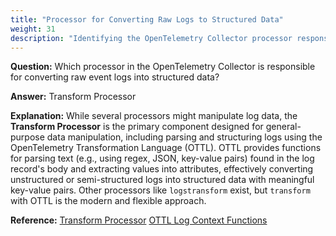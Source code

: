 ```yaml
---
title: "Processor for Converting Raw Logs to Structured Data"
weight: 31
description: "Identifying the OpenTelemetry Collector processor responsible for parsing and structuring raw event logs."
---
```


**Question:**
Which processor in the OpenTelemetry Collector is responsible for converting raw event logs into structured data?

**Answer:**
Transform Processor

**Explanation:**
While several processors might manipulate log data, the **Transform Processor** is the primary component designed for general-purpose data manipulation, including parsing and structuring logs using the OpenTelemetry Transformation Language (OTTL). OTTL provides functions for parsing text (e.g., using regex, JSON, key-value pairs) found in the log record's body and extracting values into attributes, effectively converting unstructured or semi-structured logs into structured data with meaningful key-value pairs. Other processors like `logstransform` exist, but `transform` with OTTL is the modern and flexible approach.

**Reference:**
[Transform Processor](https://opentelemetry.io/docs/collector/transformations/)
[OTTL Log Context Functions](https://opentelemetry.io/docs/collector/transformations/ottl/ottl-functions/#log-functions)
